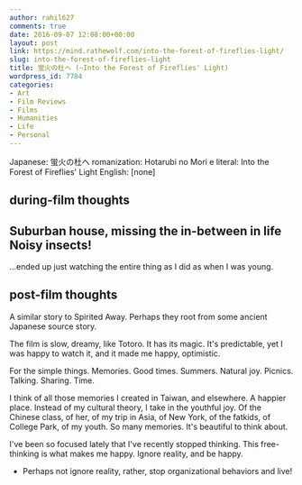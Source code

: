 ```yaml
---
author: rahil627
comments: true
date: 2016-09-07 12:08:00+00:00
layout: post
link: https://mind.rathewolf.com/into-the-forest-of-fireflies-light/
slug: into-the-forest-of-fireflies-light
title: 蛍火の杜へ (~Into the Forest of Fireflies' Light)
wordpress_id: 7784
categories:
- Art
- Film Reviews
- Films
- Humanities
- Life
- Personal
---
```


Japanese: 蛍火の杜へ
romanization: Hotarubi no Mori e
literal: Into the Forest of Fireflies' Light
English: [none]



## during-film thoughts



Suburban house, missing the in-between in life
Noisy insects!
--
...ended up just watching the entire thing as I did as when I was young.



## post-film thoughts



A similar story to Spirited Away. Perhaps they root from some ancient Japanese source story.

The film is slow, dreamy, like Totoro. It has its magic. It's predictable, yet I was happy to watch it, and it made me happy, optimistic.

For the simple things. Memories. Good times. Summers. Natural joy. Picnics. Talking. Sharing. Time.

I think of all those memories I created in Taiwan, and elsewhere. A happier place. Instead of my cultural theory, I take in the youthful joy. Of the Chinese class, of her, of my trip in Asia, of New York, of the fatkids, of College Park, of my youth. So many memories. It's beautiful to think about.

I've been so focused lately that I've recently stopped thinking. This free-thinking is what makes me happy. Ignore reality, and be happy.
  - Perhaps not ignore reality, rather, stop organizational behaviors and live!
